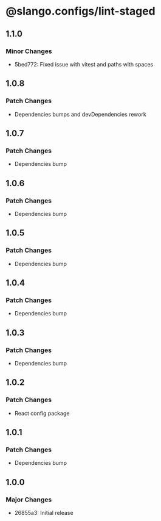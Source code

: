 # @slango.configs/lint-staged

## 1.1.0

### Minor Changes

- 5bed772: Fixed issue with vitest and paths with spaces

## 1.0.8

### Patch Changes

- Dependencies bumps and devDependencies rework

## 1.0.7

### Patch Changes

- Dependencies bump

## 1.0.6

### Patch Changes

- Dependencies bump

## 1.0.5

### Patch Changes

- Dependencies bump

## 1.0.4

### Patch Changes

- Dependencies bump

## 1.0.3

### Patch Changes

- Dependencies bump

## 1.0.2

### Patch Changes

- React config package

## 1.0.1

### Patch Changes

- Dependencies bump

## 1.0.0

### Major Changes

- 26855a3: Initial release
